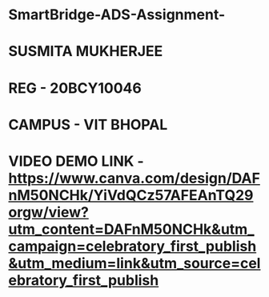 # SmartBridge-ADS-Assignment-
# SUSMITA MUKHERJEE
# REG - 20BCY10046
# CAMPUS - VIT BHOPAL 
# VIDEO DEMO LINK - https://www.canva.com/design/DAFnM50NCHk/YiVdQCz57AFEAnTQ29orgw/view?utm_content=DAFnM50NCHk&utm_campaign=celebratory_first_publish&utm_medium=link&utm_source=celebratory_first_publish
